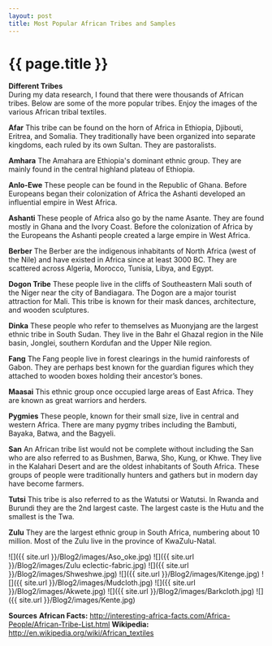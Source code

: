 ```yaml
---
layout: post
title: Most Popular African Tribes and Samples
---
```


{{ page.title }}
================

<p class="meta">

<b>Different Tribes</b><br />
During my data research, I found that there were thousands of African tribes. Below are some of the more popular tribes. Enjoy the images of the various African tribal textiles.

<b>Afar</b>
This tribe can be found on the horn of Africa in Ethiopia, Djibouti, Eritrea, and Somalia. They traditionally have been organized into separate kingdoms, each ruled by its own Sultan. They are pastoralists.

<b>Amhara</b>
The Amahara are Ethiopia's dominant ethnic group. They are mainly found in the central highland plateau of Ethiopia.

<b>Anlo-Ewe</b>
These people can be found in the Republic of Ghana. Before Europeans began their colonization of Africa the Ashanti developed an influential empire in West Africa.

<b>Ashanti</b>
These people of Africa also go by the name Asante. They are found mostly in Ghana and the Ivory Coast. Before the colonization of Africa by the Europeans the Ashanti people created a large empire in West Africa.

<b>Berber</b>
The Berber are the indigenous inhabitants of North Africa (west of the Nile) and have existed in Africa since at least 3000 BC. They are scattered across Algeria, Morocco, Tunisia, Libya, and Egypt.

<b>Dogon Tribe</b>
These people live in the cliffs of Southeastern Mali south of the Niger near the city of Bandiagara. The Dogon are a major tourist attraction for Mali. This tribe is known for their mask dances, architecture, and wooden sculptures.

<b>Dinka</b>
These people who refer to themselves as Muonyjang are the largest ethnic tribe in South Sudan. They live in the Bahr el Ghazal region in the Nile basin, Jonglei, southern Kordufan and the Upper Nile region.

<b>Fang</b>
The Fang people live in forest clearings in the humid rainforests of Gabon. They are perhaps best known for the guardian figures which they attached to wooden boxes holding their ancestor’s bones.

<b>Maasai</b>
This ethnic group once occupied large areas of East Africa. They are known as great warriors and herders.

<b>Pygmies</b>
These people, known for their small size, live in central and western Africa. There are many pygmy tribes including the Bambuti, Bayaka, Batwa, and the Bagyeli.

<b>San</b>
An African tribe list would not be complete without including the San who are also referred to as Bushmen, Barwa, Sho, Kung, or Khwe. They live in the Kalahari Desert and are the oldest inhabitants of South Africa. These groups of people were traditionally hunters and gathers but in modern day have become farmers.

<b>Tutsi</b>
This tribe is also referred to as the Watutsi or Watutsi. In Rwanda and Burundi they are the 2nd largest caste. The largest caste is the Hutu and the smallest is the Twa.

<b>Zulu</b>
They are the largest ethnic group in South Africa, numbering about 10 million. Most of the Zulu live in the province of KwaZulu-Natal.

![]({{ site.url }}/Blog2/images/Aso_oke.jpg)
![]({{ site.url }}/Blog2/images/Zulu eclectic-fabric.jpg)
![]({{ site.url }}/Blog2/images/Shweshwe.jpg)
![]({{ site.url }}/Blog2/images/Kitenge.jpg)
![]({{ site.url }}/Blog2/images/Mudcloth.jpg)
![]({{ site.url }}/Blog2/images/Akwete.jpg)
![]({{ site.url }}/Blog2/images/Barkcloth.jpg)
  ![]({{ site.url }}/Blog2/images/Kente.jpg)



<b>Sources</b>
<b>African Facts:</b> http://interesting-africa-facts.com/Africa-People/African-Tribe-List.html
<b>Wikipedia:</b> http://en.wikipedia.org/wiki/African_textiles





